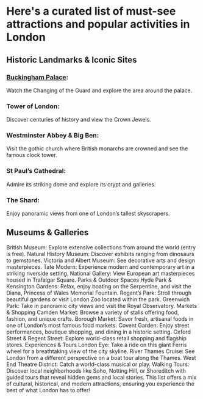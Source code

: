 # Here's a curated list of must-see attractions and popular activities in London

## Historic Landmarks & Iconic Sites

### [Buckingham Palace](https://github.com/thingstodoinlondon/buckinghampalace):
Watch the Changing of the Guard and explore the area around the palace.

### Tower of London:
Discover centuries of history and view the Crown Jewels.

### Westminster Abbey & Big Ben:
Visit the gothic church where British monarchs are crowned and see the famous clock tower.

### St Paul’s Cathedral:
Admire its striking dome and explore its crypt and galleries.

### The Shard:
Enjoy panoramic views from one of London’s tallest skyscrapers.

## Museums & Galleries

British Museum: Explore extensive collections from around the world (entry is free).
Natural History Museum: Discover exhibits ranging from dinosaurs to gemstones.
Victoria and Albert Museum: See decorative arts and design masterpieces.
Tate Modern: Experience modern and contemporary art in a striking riverside setting.
National Gallery: View European art masterpieces housed in Trafalgar Square.
Parks & Outdoor Spaces
Hyde Park & Kensington Gardens: Relax, enjoy boating on the Serpentine, and visit the Diana, Princess of Wales Memorial Fountain.
Regent’s Park: Stroll through beautiful gardens or visit London Zoo located within the park.
Greenwich Park: Take in panoramic city views and visit the Royal Observatory.
Markets & Shopping
Camden Market: Browse a variety of stalls offering food, fashion, and unique crafts.
Borough Market: Savor fresh, artisanal foods in one of London’s most famous food markets.
Covent Garden: Enjoy street performances, boutique shopping, and dining in a historic setting.
Oxford Street & Regent Street: Explore world-class retail shopping and flagship stores.
Experiences & Tours
London Eye: Take a ride on this giant Ferris wheel for a breathtaking view of the city skyline.
River Thames Cruise: See London from a different perspective on a boat tour along the Thames.
West End Theatre District: Catch a world-class musical or play.
Walking Tours: Discover local neighborhoods like Soho, Notting Hill, or Shoreditch with guided tours that reveal hidden gems and local stories.
This list offers a mix of cultural, historical, and modern attractions, ensuring you experience the best of what London has to offer!
